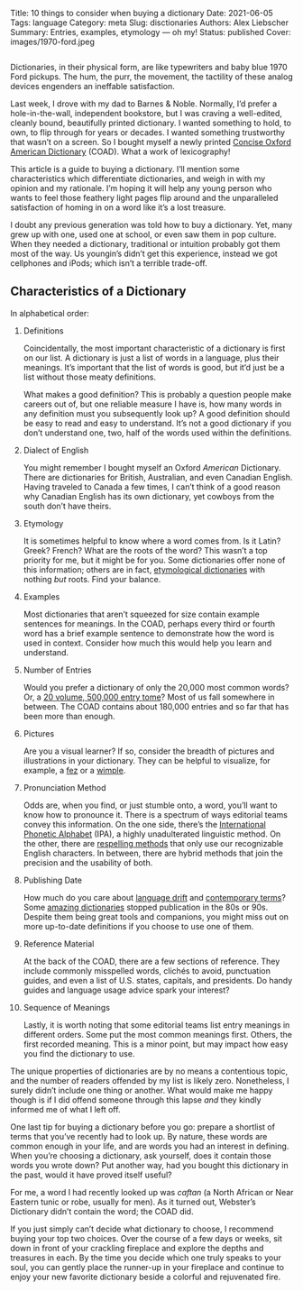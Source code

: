 Title: 10 things to consider when buying a dictionary
Date: 2021-06-05
Tags: language
Category: meta
Slug: disctionaries
Authors: Alex Liebscher
Summary: Entries, examples, etymology — oh my!
Status: published
Cover: images/1970-ford.jpeg

<!-- readtime: 5.6 -->

<img class="uk-align-center" data-src="{static}/images/1970-ford.jpeg" height="" width="80%" alt="" uk-img>

Dictionaries, in their physical form, are like typewriters and baby blue 1970 Ford pickups. The hum, the purr, the movement, the tactility of these analog devices engenders an ineffable satisfaction.

Last week, I drove with my dad to Barnes & Noble. Normally, I’d prefer a hole-in-the-wall, independent bookstore, but I was craving a well-edited, cleanly bound, beautifully printed dictionary. I wanted something to hold, to own, to flip through for years or decades. I wanted something trustworthy that wasn’t on a screen. So I bought myself a newly printed [Concise Oxford American Dictionary](https://global.oup.com/academic/product/concise-oxford-american-dictionary-9780195304848?lang=en&cc=us) (COAD). What a work of lexicography!

This article is a guide to buying a dictionary. I’ll mention some characteristics which differentiate dictionaries, and weigh in with my opinion and my rationale. I’m hoping it will help any young person who wants to feel those feathery light pages flip around and the unparalleled satisfaction of homing in on a word like it’s a lost treasure.

I doubt any previous generation was told how to buy a dictionary. Yet, many grew up with one, used one at school, or even saw them in pop culture. When they needed a dictionary, traditional or intuition probably got them most of the way. Us youngin’s didn’t get this experience, instead we got cellphones and iPods; which isn’t a terrible trade-off.

## Characteristics of a Dictionary
In alphabetical order:

1. Definitions

    Coincidentally, the most important characteristic of a dictionary is first on our list. A dictionary is just a list of words in a language, plus their meanings. It’s important that the list of words is good, but it’d just be a list without those meaty definitions.

    What makes a good definition? This is probably a question people make careers out of, but one reliable measure I have is, how many words in any definition must you subsequently look up? A good definition should be easy to read and easy to understand. It’s not a good dictionary if you don’t understand one, two, half of the words used within the definitions.

2. Dialect of English

    You might remember I bought myself an Oxford *American* Dictionary. There are dictionaries for British, Australian, and even Canadian English. Having traveled to Canada a few times, I can’t think of a good reason why Canadian English has its own dictionary, yet cowboys from the south don’t have theirs.

3. Etymology

    It is sometimes helpful to know where a word comes from. Is it Latin? Greek? French? What are the roots of the word? This wasn’t a top priority for me, but it might be for you. Some dictionaries offer none of this information; others are in fact, [etymological dictionaries](https://en.wikipedia.org/wiki/Etymological_dictionary) with nothing *but* roots. Find your balance.

4. Examples

    Most dictionaries that aren’t squeezed for size contain example sentences for meanings. In the COAD, perhaps every third or fourth word has a brief example sentence to demonstrate how the word is used in context. Consider how much this would help you learn and understand.

5. Number of Entries

    Would you prefer a dictionary of only the 20,000 most common words? Or, a [20 volume, 500,000 entry tome](https://global.oup.com/academic/product/the-oxford-english-dictionary-9780198611868?cc=us&lang=en&)? Most of us fall somewhere in between. The COAD contains about 180,000 entries and so far that has been more than enough.

6. Pictures

    Are you a visual learner? If so, consider the breadth of pictures and illustrations in your dictionary. They can be helpful to visualize, for example, a [fez](https://en.wikipedia.org/wiki/Fez_(hat)) or a [wimple](https://en.wikipedia.org/wiki/Wimple).

7. Pronunciation Method

    Odds are, when you find, or just stumble onto, a word, you’ll want to know how to pronounce it. There is a spectrum of ways editorial teams convey this information. On the one side, there’s the [International Phonetic Alphabet](https://www.internationalphoneticassociation.org/content/full-ipa-chart) (IPA), a highly unadulterated linguistic method. On the other, there are [respelling methods](https://en.wikipedia.org/wiki/Pronunciation_respelling_for_English) that only use our recognizable English characters. In between, there are hybrid methods that join the precision and the usability of both.

8. Publishing Date

    How much do you care about [language drift](https://brocku.ca/MeadProject/Sapir/Sapir_1921/Sapir_1921_07.html) and [contemporary terms](https://public.oed.com/blog/the-oed-march-2021-update/)? Some [amazing dictionaries](https://global.oup.com/academic/product/the-oxford-english-dictionary-9780198611868?cc=us&lang=en&) stopped publication in the 80s or 90s. Despite them being great tools and companions, you might miss out on more up-to-date definitions if you choose to use one of them.

9. Reference Material

    At the back of the COAD, there are a few sections of reference. They include commonly misspelled words, clichés to avoid, punctuation guides, and even a list of U.S. states, capitals, and presidents. Do handy guides and language usage advice spark your interest?

10. Sequence of Meanings

    Lastly, it is worth noting that some editorial teams list entry meanings in different orders. Some put the most common meanings first. Others, the first recorded meaning. This is a minor point, but may impact how easy you find the dictionary to use.

The unique properties of dictionaries are by no means a contentious topic, and the number of readers offended by my list is likely zero. Nonetheless, I surely didn’t include one thing or another. What would make me happy though is if I did offend someone through this lapse *and* they kindly informed me of what I left off.

One last tip for buying a dictionary before you go: prepare a shortlist of terms that you’ve recently had to look up. By nature, these words are common enough in your life, and are words you had an interest in defining. When you’re choosing a dictionary, ask yourself, does it contain those words you wrote down? Put another way, had you bought this dictionary in the past, would it have proved itself useful?

For me, a word I had recently looked up was *caftan* (a North African or Near Eastern tunic or robe, usually for men). As it turned out, Webster’s Dictionary didn’t contain the word; the COAD did.

If you just simply can’t decide what dictionary to choose, I recommend buying your top two choices. Over the course of a few days or weeks, sit down in front of your crackling fireplace and explore the depths and treasures in each. By the time you decide which one truly speaks to your soul, you can gently place the runner-up in your fireplace and continue to enjoy your new favorite dictionary beside a colorful and rejuvenated fire.